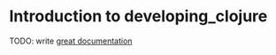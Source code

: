 # Introduction to developing_clojure

TODO: write [great documentation](http://jacobian.org/writing/what-to-write/)
